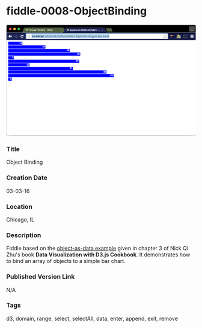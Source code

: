 fiddle-0008-ObjectBinding
======

![Screenshot](screenshot.png)


### Title

Object Binding


### Creation Date

03-03-16


### Location

Chicago, IL


### Description

Fiddle based on the [object-as-data example](https://github.com/NickQiZhu/d3-cookbook/blob/master/src/chapter3/object-as-data.html)
given in chapter 3 of Nick Qi Zhu's book **Data Visualization with D3.js Cookbook**.  It demonstrates how to
bind an array of objects to a simple bar chart.


### Published Version Link

N/A


### Tags

d3, domain, range, select, selectAll, data, enter, append, exit, remove
